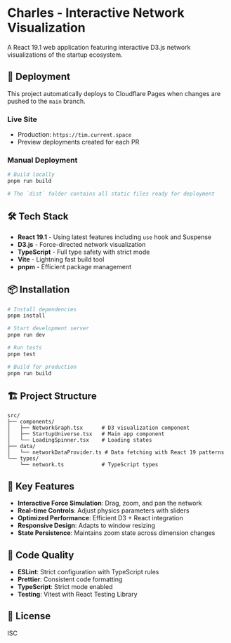 # Charles - Interactive Network Visualization

A React 19.1 web application featuring interactive D3.js network visualizations of the startup
ecosystem.

## 🚀 Deployment

This project automatically deploys to Cloudflare Pages when changes are pushed to the `main` branch.

### Live Site

- Production: `https://tim.current.space`
- Preview deployments created for each PR

### Manual Deployment

```bash
# Build locally
pnpm run build

# The `dist` folder contains all static files ready for deployment
```

## 🛠️ Tech Stack

- **React 19.1** - Using latest features including `use` hook and Suspense
- **D3.js** - Force-directed network visualization
- **TypeScript** - Full type safety with strict mode
- **Vite** - Lightning fast build tool
- **pnpm** - Efficient package management

## 📦 Installation

```bash
# Install dependencies
pnpm install

# Start development server
pnpm run dev

# Run tests
pnpm test

# Build for production
pnpm run build
```

## 🏗️ Project Structure

```
src/
├── components/
│   ├── NetworkGraph.tsx      # D3 visualization component
│   ├── StartupUniverse.tsx   # Main app component
│   └── LoadingSpinner.tsx    # Loading states
├── data/
│   └── networkDataProvider.ts # Data fetching with React 19 patterns
└── types/
    └── network.ts            # TypeScript types
```

## 🔧 Key Features

- **Interactive Force Simulation**: Drag, zoom, and pan the network
- **Real-time Controls**: Adjust physics parameters with sliders
- **Optimized Performance**: Efficient D3 + React integration
- **Responsive Design**: Adapts to window resizing
- **State Persistence**: Maintains zoom state across dimension changes

## 📝 Code Quality

- **ESLint**: Strict configuration with TypeScript rules
- **Prettier**: Consistent code formatting
- **TypeScript**: Strict mode enabled
- **Testing**: Vitest with React Testing Library

## 📄 License

ISC
